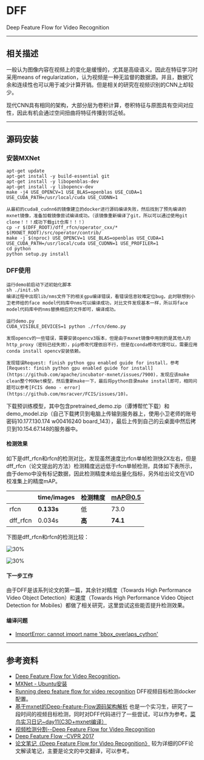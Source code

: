 # DFF

Deep Feature Flow for Video Recognition

---
## 相关描述

一般认为图像内容在视频上的变化是缓慢的，尤其是高级语义。因此在特征学习时采用means of regularization，认为视频是一种无监督的数据源。并且，数据冗余和连续性也可以用于减少计算开销。但是相关的研究在视频识别的CNN上却较少。

现代CNN具有相同的架构，大部分层为卷积计算，卷积特征与原图具有空间对应性，因此有机会通过空间扭曲将特征传播到邻近帧。

---
## 源码安装

### 安装MXNet
```
apt-get update
apt-get install -y build-essential git
apt-get install -y libopenblas-dev
apt-get install -y libopencv-dev
make -j4 USE_OPENCV=1 USE_BLAS=openblas USE_CUDA=1 USE_CUDA_PATH=/usr/local/cuda USE_CUDNN=1

从最初的cuda8_cudnn6的镜像建立的docker进行源码编译失败，然后找到了预先编译的mxnet镜像，准备加载镜像尝试编译成功。（该镜像重新编译了git，所以可以通过使用git clone！！！成功下载git仓库！！！）
cp -r $(DFF_ROOT)/dff_rfcn/operator_cxx/* $(MXNET_ROOT)/src/operator/contrib/
make -j $(nproc) USE_OPENCV=1 USE_BLAS=openblas USE_CUDA=1 USE_CUDA_PATH=/usr/local/cuda USE_CUDNN=1 USE_PROFILER=1
cd python
python setup.py install
```

### DFF使用

```
运行demo前启动下述初始化脚本
sh ./init.sh
编译过程中出现lib/nms文件下的相关gpu编译错误，看错误信息较难定位bug，此时联想到小卫老师给的face model代码库中nms可以编译成功，对比文件发现基本一样，所以将face model代码库中的nms替换相应的文件即可，编译成功。

运行demo.py
CUDA_VISIBLE_DEVICES=1 python ./rfcn/demo.py

发现opencv的一些错误，需要安装opencv3版本，但是由于mxnet镜像中用到的是其他人的http_proxy（密码已经失效），pip修改代理依旧不行，但是在conda修改代理可以，需要应用conda install opencv安装依赖。

发现错误Request: finish python gpu enabled guide for install，参考[Request: finish python gpu enabled guide for install](https://github.com/apache/incubator-mxnet/issues/7900)，发现应该make clean整个MXNet模型，然后重新make一下，最后将python目录make install即可，相同问题可以参考[FCIS demo - error](https://github.com/msracver/FCIS/issues/10)。
```

下载预训练模型，其中包含pretrained_demo.zip（谭博帮忙下载）和demo_model.zip（自己下载拷贝到电脑上传输到服务器上，使用小卫老师的账号密码10.177.130.174 w00416240 board_143），最后上传到自己的云桌面中然后拷贝到10.154.67.148的服务器中。

#### 检测效果

如下是dff_rfcn和rfcn的检测对比，发现虽然速度比rfcn单帧检测快2X左右，但是dff_rfcn（论文提出的方法）检测精度远远低于rfcn单帧检测，具体如下表所示，由于demo中没有标记数据，因此检测精度未给出量化指标，另外给出论文在VID校准集上的精度mAP。

|  | time/images | 检测精度 | mAP@0.5 |
| ---- | ---- | ---- | ---- |
| rfcn | **0.133s** | 低 | 73.0 |
| dff_rfcn | 0.034s | **高** | **74.1** |

下图是dff_rfcn和rfcn的检测比较：


![30%](imgs/rfcn_dff/000000.JPEG)

![30%](imgs/rfcn/000000.JPEG)

<!--
![30%](imgs/rfcn_dff/000001.JPEG)
![30%](imgs/rfcn/000001.JPEG)
![30%](imgs/rfcn_dff/000002.JPEG)
![30%](imgs/rfcn/000002.JPEG)
-->

#### 下一步工作

由于DFF是该系列论文的第一篇，其余针对精度（Towards High Performance Video Object Detection）和速度（Towards High Performance Video Object Detection for Mobiles）都做了相关研究，这里尝试这些能否提升检测效果。

#### 编译问题

- [ImportError: cannot import name 'bbox_overlaps_cython'](https://github.com/msracver/Deep-Feature-Flow/issues/21)

---
## 参考资料

- [Deep Feature Flow for Video Recognition](https://github.com/msracver/Deep-Feature-Flow)。
- [MXNet - Ubuntu安装](https://blog.csdn.net/zziahgf/article/details/72729883)
- [Running deep feature flow for video recognition](https://github.com/ZHAOZHIHAO/RunningProgramms/tree/master/running_deep_feature_flow_for_video_recognition) DFF视频目标检测docker配置。
- [基于mxnet的Deep-Feature-Flow源码架构解析](https://www.jianshu.com/p/0f5e26611473) 也是一个实习生，研究了一段时间的视频目标检测，同时对DFF代码进行了一些尝试，可以作为参考。[菜鸟实习日记~day11(C3D+mxnet编译）](https://www.jianshu.com/p/0b4964261673)
- [视频检测分割--Deep Feature Flow for Video Recognition](https://blog.csdn.net/zhangjunhit/article/details/76665253)
- [Deep Feature Flow -CVPR 2017](https://blog.csdn.net/lxt1994/article/details/79952310)
- [论文笔记《Deep Feature Flow for Video Recognition》](http://www.xzhewei.com/Note-%E7%AC%94%E8%AE%B0/Video-Object-Detection/Note-Deep-Feature-Flow-for-Video-Recognition/) 较为详细的DFF论文解读笔记，主要是论文的中文翻译，可以参考。

